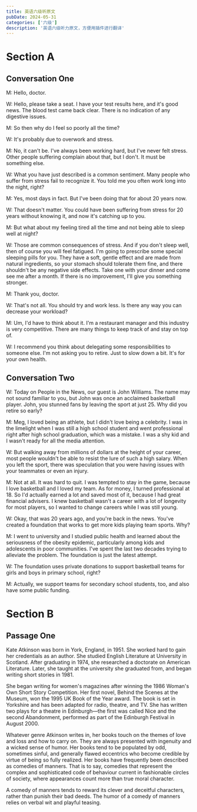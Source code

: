 ```yaml
---
title: 英语六级听原文
pubDate: 2024-05-31
categories: ['六级']
description: '英语六级听力原文，方便用插件进行翻译'
---
```

# Section A
## Conversation One
<p>M: Hello, doctor.</p>

<p>W: Hello, please take a seat. I have your test results here, and it's good news. The blood test came back clear. There is no indication of any digestive issues.</p>

<p>M: So then why do I feel so poorly all the time?</p>

<p>W: It's probably due to overwork and stress.</p>

<p>M: No, it can't be. I've always been working hard, but I've never felt stress. Other people suffering complain about that, but I don't. It must be something else.</p>

<p>W: What you have just described is a common sentiment. Many people who suffer from stress fail to recognize it. You told me you often work long into the night, right?</p>

<p>M: Yes, most days in fact. But I've been doing that for about 20 years now.</p>

<p>W: That doesn't matter. You could have been suffering from stress for 20 years without knowing it, and now it's catching up to you.</p>

<p>M: But what about my feeling tired all the time and not being able to sleep well at night?</p>

<p>W: Those are common consequences of stress. And if you don't sleep well, then of course you will feel fatigued. I'm going to prescribe some special sleeping pills for you. They have a soft, gentle effect and are made from natural ingredients, so your stomach should tolerate them fine, and there shouldn't be any negative side effects. Take one with your dinner and come see me after a month. If there is no improvement, I'll give you something stronger.</p>

<p>M: Thank you, doctor.</p>

<p>W: That's not all. You should try and work less. Is there any way you can decrease your workload?</p>

<p>M: Um, I'd have to think about it. I'm a restaurant manager and this industry is very competitive. There are many things to keep track of and stay on top of.</p>

<p>W: I recommend you think about delegating some responsibilities to someone else. I'm not asking you to retire. Just to slow down a bit. It's for your own health.</p>

## Conversation Two
<p>W: Today on People in the News, our guest is John Williams. The name may not sound familiar to you, but John was once an acclaimed basketball player. John, you stunned fans by leaving the sport at just 25. Why did you retire so early?</p>

<p>M: Meg, I loved being an athlete, but I didn't love being a celebrity. I was in the limelight when I was still a high school student and went professional right after high school graduation, which was a mistake. I was a shy kid and I wasn't ready for all the media attention.</p>

<p>W: But walking away from millions of dollars at the height of your career, most people wouldn't be able to resist the lure of such a high salary. When you left the sport, there was speculation that you were having issues with your teammates or even an injury.</p>

<p>M: Not at all. It was hard to quit. I was tempted to stay in the game, because I love basketball and I loved my team. As for money, I turned professional at 18. So I'd actually earned a lot and saved most of it, because I had great financial advisers. I knew basketball wasn't a career with a lot of longevity for most players, so I wanted to change careers while I was still young.</p>

<p>W: Okay, that was 20 years ago, and you're back in the news. You've created a foundation that works to get more kids playing team sports. Why?</p>

<p>M: I went to university and I studied public health and learned about the seriousness of the obesity epidemic, particularly among kids and adolescents in poor communities. I've spent the last two decades trying to alleviate the problem. The foundation is just the latest attempt.</p>

<p>W: The foundation uses private donations to support basketball teams for girls and boys in primary school, right?</p>

<p>M: Actually, we support teams for secondary school students, too, and also have some public funding.</p>


# Section B
## Passage One
Kate Atkinson was born in York, England, in 1951. She worked hard to gain her credentials as an author. She studied English Literature at University in Scotland. After graduating in 1974, she researched a doctorate on American Literature. Later, she taught at the university she graduated from, and began writing short stories in 1981.

<p>She began writing for women's magazines after winning the 1986 Woman's Own Short Story Competition. Her first novel, Behind the Scenes at the Museum, won the 1995 UK Book of the Year award. The book is set in Yorkshire and has been adapted for radio, theatre, and TV. She has written two plays for a theatre in Edinburgh—the first was called Nice and the second Abandonment, performed as part of the Edinburgh Festival in August 2000.</p>

<p>Whatever genre Atkinson writes in, her books touch on the themes of love and loss and how to carry on. They are always presented with ingenuity and a wicked sense of humor. Her books tend to be populated by odd, sometimes sinful, and generally flawed eccentrics who become credible by virtue of being so fully realized. Her books have frequently been described as comedies of manners. That is to say, comedies that represent the complex and sophisticated code of behaviour current in fashionable circles of society, where appearances count more than true moral character.</p>

<p>A comedy of manners tends to reward its clever and deceitful characters, rather than punish their bad deeds. The humor of a comedy of manners relies on verbal wit and playful teasing.</p>
